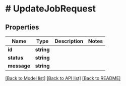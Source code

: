 # # UpdateJobRequest

## Properties

Name | Type | Description | Notes
------------ | ------------- | ------------- | -------------
**id** | **string** |  |
**status** | **string** |  |
**message** | **string** |  |

[[Back to Model list]](../../README.md#models) [[Back to API list]](../../README.md#endpoints) [[Back to README]](../../README.md)
